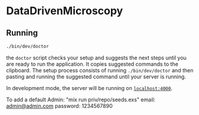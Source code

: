 # DataDrivenMicroscopy

## Running

```bash
./bin/dev/doctor
```

the `doctor` script checks your setup and suggests the next steps until you are
ready to run the application. It copies suggested commands to the clipboard.
The setup process consists of running `./bin/dev/doctor` and then pasting and
running the suggested command until your server is running.

In development mode, the server will be running on [`localhost:4000`](http://localhost:4000).


To add a default Admin: "mix run priv/repo/seeds.exs" 
email: admin@admin.com
password: 1234567890
